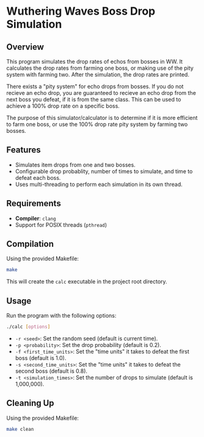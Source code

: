 # Wuthering Waves Boss Drop Simulation
## Overview
This program simulates the drop rates of echos from bosses in WW. It calculates the drop rates from farming one boss, or making use of the pity system with farming two. After the simulation, the drop rates are printed.

There exists a "pity system" for echo drops from bosses. If you do not recieve an echo drop, you are guaranteed to recieve an echo drop from the next boss you defeat, if it is from the same class. This can be used to achieve a 100% drop rate on a specific boss.

The purpose of this simulator/calculator is to determine if it is more efficient to farm one boss, or use the 100% drop rate pity system by farming two bosses.

## Features
- Simulates item drops from one and two bosses.
- Configurable drop probablity, number of times to simulate, and time to defeat each boss.
- Uses multi-threading to perform each simulation in its own thread.

## Requirements
- __Compiler__: `clang`
- Support for POSIX threads (`pthread`)

## Compilation
Using the provided Makefile:
```bash
make
```
This will create the `calc` executable in the project root directory.

## Usage
Run the program with the following options:
```bash
./calc [options]
```

- `-r <seed>`: Set the random seed (default is current time).
- `-p <probability>`: Set the drop probability (default is 0.2).
- `-f <first_time_units>`: Set the "time units" it takes to defeat the first boss (default is 1.0).
- `-s <second_time_units>`: Set the "time units" it takes to defeat the second boss (default is 0.8).
- `-t <simulation_times>`: Set the number of drops to simulate (default is 1,000,000).

## Cleaning Up
Using the provided Makefile:
```bash
make clean
```

